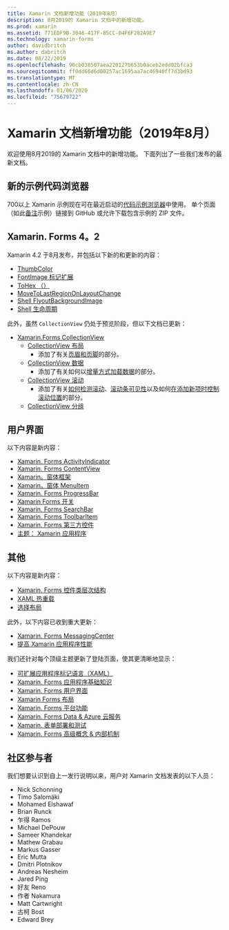 ```yaml
---
title: Xamarin 文档新增功能（2019年8月）
description: 8月2019的 Xamarin 文档中的新增功能。
ms.prod: xamarin
ms.assetid: 771EDF9B-3048-417F-85CC-04F6F282A9E7
ms.technology: xamarin-forms
author: davidbritch
ms.author: dabritch
ms.date: 08/22/2019
ms.openlocfilehash: 96cb038507aea220127b653b0aceb2edd02bfca3
ms.sourcegitcommit: ff0dd66d6d00257ac1695aa7ac46940ff7d3bd93
ms.translationtype: MT
ms.contentlocale: zh-CN
ms.lasthandoff: 01/06/2020
ms.locfileid: "75679722"
---
```

# <a name="xamarin-docs-whats-new-august-2019"></a>Xamarin 文档新增功能（2019年8月）

欢迎使用8月2019的 Xamarin 文档中的新增功能。 下面列出了一些我们发布的最新文档。

## <a name="new-sample-code-browser"></a>新的示例代码浏览器

700以上 Xamarin 示例现在可在最近启动的[代码示例浏览器](https://docs.microsoft.com/samples/browse/?products=xamarin)中使用。 单个页面（如此[备注](https://docs.microsoft.com/samples/xamarin/xamarin-forms-samples/getstarted-notes-singlepage/)示例）链接到 GitHub 或允许下载包含示例的 ZIP 文件。

## <a name="xamarinforms-42"></a>Xamarin. Forms 4。2

Xamarin 4.2 于8月发布，并包括以下新的和更新的内容：

- [ThumbColor](~/xamarin-forms/user-interface/switch.md#switch-appearance)
- [FontImage 标记扩展](~/xamarin-forms/xaml/markup-extensions/consuming.md#fontimage-markup-extension)
- [ToHex （）](~/xamarin-forms/user-interface/colors.md#additional-methods)
- [MoveToLastRegionOnLayoutChange](~/xamarin-forms/user-interface/map/map.md#maintain-map-region-on-layout-change)
- [Shell FlyoutBackgroundImage](~/xamarin-forms/app-fundamentals/shell/flyout.md#flyout-background-image)
- [Shell 生命周期](~/xamarin-forms/app-fundamentals/shell/lifecycle.md)

此外，虽然 `CollectionView` 仍处于预览阶段，但以下文档已更新：

- [Xamarin.Forms CollectionView](~/xamarin-forms/user-interface/collectionview/index.md)
  - [CollectionView 布局](~/xamarin-forms/user-interface/collectionview/layout.md)
    - 添加了有关[页眉和页脚](~/xamarin-forms/user-interface/collectionview/layout.md#headers-and-footers)的部分。
  - [CollectionView 数据](~/xamarin-forms/user-interface/collectionview/populate-data.md)
    - 添加了有关如何以[增量方式加载数据](~/xamarin-forms/user-interface/collectionview/populate-data.md#load-data-incrementally)的部分。
  - [CollectionView 滚动](~/xamarin-forms/user-interface/collectionview/scrolling.md)
    - 添加了有关[如何检测滚动](~/xamarin-forms/user-interface/collectionview/scrolling.md#detect-scrolling)、[滚动条可见性](~/xamarin-forms/user-interface/collectionview/scrolling.md#scroll-bar-visibility)以及如何[在添加新项时控制滚动位置](~/xamarin-forms/user-interface/collectionview/scrolling.md#control-scroll-position-when-new-items-are-added)的部分。
  - [CollectionView 分组](~/xamarin-forms/user-interface/collectionview/grouping.md)

## <a name="user-interface"></a>用户界面

以下内容是新内容：

- [Xamarin. Forms ActivityIndicator](~/xamarin-forms/user-interface/activityindicator.md)
- [Xamarin. Forms ContentView](~/xamarin-forms/user-interface/layouts/contentview.md)
- [Xamarin。窗体框架](~/xamarin-forms/user-interface/layouts/frame.md)
- [Xamarin。窗体 MenuItem](~/xamarin-forms/user-interface/menuitem.md)
- [Xamarin. Forms ProgressBar](~/xamarin-forms/user-interface/progressbar.md)
- [Xamarin Forms 开关](~/xamarin-forms/user-interface/switch.md)
- [Xamarin. Forms SearchBar](~/xamarin-forms/user-interface/searchbar.md)
- [Xamarin. Forms ToolbarItem](~/xamarin-forms/user-interface/toolbaritem.md)
- [Xamarin. Forms 第三方控件](~/xamarin-forms/user-interface/controls/thirdparty.md)
- [主题： Xamarin 应用程序](~/xamarin-forms/user-interface/theming.md)

## <a name="other"></a>其他

以下内容是新内容：

- [Xamarin. Forms 控件类层次结构](~/xamarin-forms/internals/class-hierarchy.md)
- [XAML 热重载](~/xamarin-forms/xaml/hot-reload.md)
- [选择布局](~/xamarin-forms/user-interface/layouts/choose-layout.md)

此外，以下内容已收到重大更新：

- [Xamarin. Forms MessagingCenter](~/xamarin-forms/app-fundamentals/messaging-center.md)
- [提高 Xamarin 应用程序性能](~/xamarin-forms/deploy-test/performance.md)

我们还针对每个顶级主题更新了登陆页面，使其更清晰地显示：

- [可扩展应用程序标记语言（XAML）](~/xamarin-forms/xaml/index.yml)
- [Xamarin. Forms 应用程序基础知识](~/xamarin-forms/app-fundamentals/index.yml)
- [Xamarin. Forms 用户界面](~/xamarin-forms/user-interface/index.yml)
- [Xamarin Forms 布局](~/xamarin-forms/user-interface/layouts/index.yml)
- [Xamarin. Forms 平台功能](~/xamarin-forms/platform/index.yml)
- [Xamarin. Forms Data & Azure 云服务](~/xamarin-forms/data-cloud/index.yml)
- [Xamarin. 表单部署和测试](~/xamarin-forms/deploy-test/index.yml)
- [Xamarin. Forms 高级概念 & 内部机制](~/xamarin-forms/internals/index.md)

## <a name="community-contributors"></a>社区参与者

我们想要认识到自上一发行说明以来，用户对 Xamarin 文档发表的以下人员：

- Nick Schonning
- Timo Salomäki
- Mohamed Elshawaf
- Brian Runck
- 乍得 Ramos
- Michael DePouw
- Sameer Khandekar
- Mathew Grabau
- Markus Gasser
- Eric Mutta
- Dmitri Plotnikov
- Andreas Nesheim
- Jared Ping
- 好友 Reno
- 作者 Nakamura
- Matt Cartwright
- 古柯 Bost
- Edward Brey
